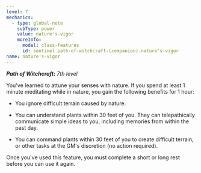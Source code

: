 ```yaml
---
level: 7
mechanics:
  - type: global-note
    subType: power
    value: nature's-vigor
    moreInfo:
      model: class-features
      id: sentinel.path-of-witchcraft-(companion).nature's-vigor
name: nature's-vigor
---
```

_**Path of Witchcraft:** 7th level_
You've learned to attune your senses with nature. If you spend at least 1 minute meditating while in nature, you gain the following benefits for 1 hour:
- You ignore difficult terrain caused by nature.
- You can understand plants within 30 feet of you. They can telepathically communicate simple ideas to you, including memories from within the past day.
- You can command plants within 30 feet of you to create difficult terrain, or other tasks at the GM's discretion (no action required).
Once you've used this feature, you must complete a short or long rest before you can use it again.